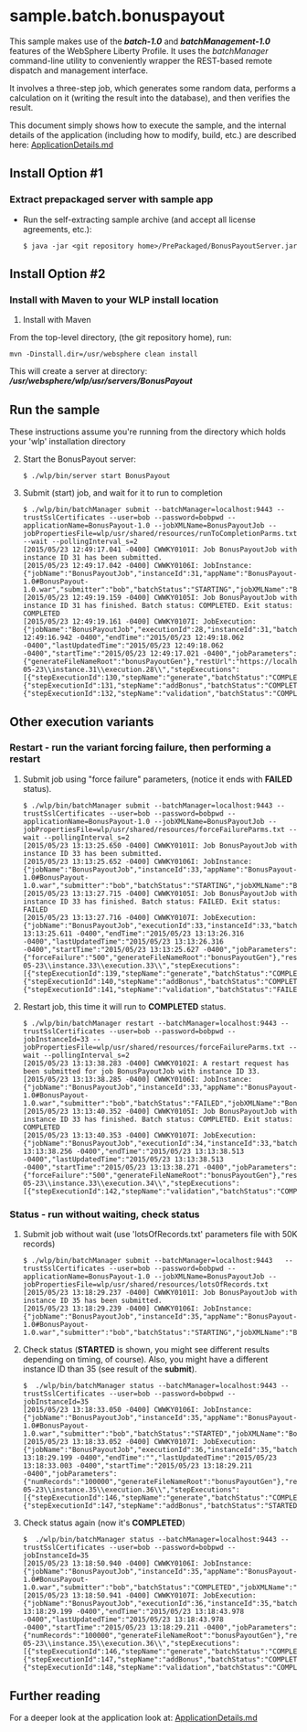 # sample.batch.bonuspayout

This sample makes use of the ***batch-1.0*** and ***batchManagement-1.0*** features of the WebSphere Liberty Profile.
It uses the *batchManager* command-line utility to conveniently wrapper the REST-based remote dispatch and management interface.

It involves a three-step job, which generates some random data, performs a calculation on it (writing the result into the database), and then verifies the result.

This document simply shows how to execute the sample, and the internal details of the application (including how to 
modify, build, etc.) are described here: [ApplicationDetails.md](ApplicationDetails.md)

## Install Option #1 

### Extract prepackaged server with sample app

* Run the self-extracting sample archive (and accept all license agreements, etc.):

    ```
    $ java -jar <git repository home>/PrePackaged/BonusPayoutServer.jar    
    ```

## Install Option #2 
### Install with Maven to your WLP install location

1. Install with Maven

From the top-level directory, (the git repository home), run:

   ```
   mvn -Dinstall.dir=/usr/websphere clean install
   ```

This will create a server at directory:   ***/usr/websphere/wlp/usr/servers/BonusPayout***

## Run the sample

These instructions assume you're running from the directory which holds your 'wlp' installation directory

2. Start the BonusPayout server:

   ```
   $ ./wlp/bin/server start BonusPayout
   ```

3. Submit (start) job, and wait for it to run to completion

    ```
   $ ./wlp/bin/batchManager submit --batchManager=localhost:9443 --trustSslCertificates --user=bob --password=bobpwd --applicationName=BonusPayout-1.0 --jobXMLName=BonusPayoutJob --jobPropertiesFile=wlp/usr/shared/resources/runToCompletionParms.txt --wait --pollingInterval_s=2 
   [2015/05/23 12:49:17.041 -0400] CWWKY0101I: Job BonusPayoutJob with instance ID 31 has been submitted.
   [2015/05/23 12:49:17.042 -0400] CWWKY0106I: JobInstance:{"jobName":"BonusPayoutJob","instanceId":31,"appName":"BonusPayout-1.0#BonusPayout-1.0.war","submitter":"bob","batchStatus":"STARTING","jobXMLName":"BonusPayoutJob","instanceState":"SUBMITTED"}
   [2015/05/23 12:49:19.159 -0400] CWWKY0105I: Job BonusPayoutJob with instance ID 31 has finished. Batch status: COMPLETED. Exit status: COMPLETED
   [2015/05/23 12:49:19.161 -0400] CWWKY0107I: JobExecution:{"jobName":"BonusPayoutJob","executionId":28,"instanceId":31,"batchStatus":"COMPLETED","exitStatus":"COMPLETED","createTime":"2015/05/23 12:49:16.942 -0400","endTime":"2015/05/23 12:49:18.062 -0400","lastUpdatedTime":"2015/05/23 12:49:18.062 -0400","startTime":"2015/05/23 12:49:17.021 -0400","jobParameters":{"generateFileNameRoot":"bonusPayoutGen"},"restUrl":"https://localhost:9443/ibm/api/batch","serverId":"localhost/C:/eclipseWork/libx1/build.image/wlp/usr/BonusPayout","logpath":"C:\\eclipseWork\\libx1\\build.image\\wlp\\usr\\servers\\BonusPayout\\logs\\joblogs\\BonusPayoutJob\\2015-05-23\\instance.31\\execution.28\\","stepExecutions":[{"stepExecutionId":130,"stepName":"generate","batchStatus":"COMPLETED","exitStatus":"COMPLETED","stepExecution":"https://localhost:9443/ibm/api/batch/jobexecutions/28/stepexecutions/generate"},{"stepExecutionId":131,"stepName":"addBonus","batchStatus":"COMPLETED","exitStatus":"COMPLETED","stepExecution":"https://localhost:9443/ibm/api/batch/jobexecutions/28/stepexecutions/addBonus"},{"stepExecutionId":132,"stepName":"validation","batchStatus":"COMPLETED","exitStatus":"1000","stepExecution":"https://localhost:9443/ibm/api/batch/jobexecutions/28/stepexecutions/validation"}]}
    ```

## Other execution variants 
### Restart - run the variant forcing failure, then performing a restart

1. Submit job using "force failure" parameters, (notice it ends with **FAILED** status).

   ```
   $ ./wlp/bin/batchManager submit --batchManager=localhost:9443 --trustSslCertificates --user=bob --password=bobpwd --applicationName=BonusPayout-1.0 --jobXMLName=BonusPayoutJob --jobPropertiesFile=wlp/usr/shared/resources/forceFailureParms.txt --wait --pollingInterval_s=2 
   [2015/05/23 13:13:25.650 -0400] CWWKY0101I: Job BonusPayoutJob with instance ID 33 has been submitted.
   [2015/05/23 13:13:25.652 -0400] CWWKY0106I: JobInstance:{"jobName":"BonusPayoutJob","instanceId":33,"appName":"BonusPayout-1.0#BonusPayout-1.0.war","submitter":"bob","batchStatus":"STARTING","jobXMLName":"BonusPayoutJob","instanceState":"SUBMITTED"}
   [2015/05/23 13:13:27.715 -0400] CWWKY0105I: Job BonusPayoutJob with instance ID 33 has finished. Batch status: FAILED. Exit status: FAILED
   [2015/05/23 13:13:27.716 -0400] CWWKY0107I: JobExecution:{"jobName":"BonusPayoutJob","executionId":33,"instanceId":33,"batchStatus":"FAILED","exitStatus":"FAILED","createTime":"2015/05/23 13:13:25.611 -0400","endTime":"2015/05/23 13:13:26.316 -0400","lastUpdatedTime":"2015/05/23 13:13:26.316 -0400","startTime":"2015/05/23 13:13:25.627 -0400","jobParameters":{"forceFailure":"500","generateFileNameRoot":"bonusPayoutGen"},"restUrl":"https://localhost:9443/ibm/api/batch","serverId":"localhost/C:/eclipseWork/libx1/build.image/wlp/usr/BonusPayout","logpath":"C:\\eclipseWork\\libx1\\build.image\\wlp\\usr\\servers\\BonusPayout\\logs\\joblogs\\BonusPayoutJob\\2015-05-23\\instance.33\\execution.33\\","stepExecutions":[{"stepExecutionId":139,"stepName":"generate","batchStatus":"COMPLETED","exitStatus":"COMPLETED","stepExecution":"https://localhost:9443/ibm/api/batch/jobexecutions/33/stepexecutions/generate"},{"stepExecutionId":140,"stepName":"addBonus","batchStatus":"COMPLETED","exitStatus":"COMPLETED","stepExecution":"https://localhost:9443/ibm/api/batch/jobexecutions/33/stepexecutions/addBonus"},{"stepExecutionId":141,"stepName":"validation","batchStatus":"FAILED","exitStatus":"500","stepExecution":"https://localhost:9443/ibm/api/batch/jobexecutions/33/stepexecutions/validation"}]}
   ```

2. Restart job, this time it will run to **COMPLETED** status.

   ```
   $ ./wlp/bin/batchManager restart --batchManager=localhost:9443 --trustSslCertificates --user=bob --password=bobpwd --jobInstanceId=33 --jobPropertiesFile=wlp/usr/shared/resources/forceFailureParms.txt --wait --pollingInterval_s=2 
   [2015/05/23 13:13:38.283 -0400] CWWKY0102I: A restart request has been submitted for job BonusPayoutJob with instance ID 33.
   [2015/05/23 13:13:38.285 -0400] CWWKY0106I: JobInstance:{"jobName":"BonusPayoutJob","instanceId":33,"appName":"BonusPayout-1.0#BonusPayout-1.0.war","submitter":"bob","batchStatus":"FAILED","jobXMLName":"BonusPayoutJob","instanceState":"FAILED"}
   [2015/05/23 13:13:40.352 -0400] CWWKY0105I: Job BonusPayoutJob with instance ID 33 has finished. Batch status: COMPLETED. Exit status: COMPLETED
   [2015/05/23 13:13:40.353 -0400] CWWKY0107I: JobExecution:{"jobName":"BonusPayoutJob","executionId":34,"instanceId":33,"batchStatus":"COMPLETED","exitStatus":"COMPLETED","createTime":"2015/05/23 13:13:38.256 -0400","endTime":"2015/05/23 13:13:38.513 -0400","lastUpdatedTime":"2015/05/23 13:13:38.513 -0400","startTime":"2015/05/23 13:13:38.271 -0400","jobParameters":{"forceFailure":"500","generateFileNameRoot":"bonusPayoutGen"},"restUrl":"https://localhost:9443/ibm/api/batch","serverId":"localhost/C:/eclipseWork/libx1/build.image/wlp/usr/BonusPayout","logpath":"C:\\eclipseWork\\libx1\\build.image\\wlp\\usr\\servers\\BonusPayout\\logs\\joblogs\\BonusPayoutJob\\2015-05-23\\instance.33\\execution.34\\","stepExecutions":[{"stepExecutionId":142,"stepName":"validation","batchStatus":"COMPLETED","exitStatus":"1000","stepExecution":"https://localhost:9443/ibm/api/batch/jobexecutions/34/stepexecutions/validation"}]}
   ```

### Status - run without waiting, check status

1. Submit job without wait (use 'lotsOfRecords.txt' parameters file with 50K records)

   ```
   $ ./wlp/bin/batchManager submit --batchManager=localhost:9443   --trustSslCertificates --user=bob --password=bobpwd --applicationName=BonusPayout-1.0 --jobXMLName=BonusPayoutJob --jobPropertiesFile=wlp/usr/shared/resources/lotsOfRecords.txt
   [2015/05/23 13:18:29.237 -0400] CWWKY0101I: Job BonusPayoutJob with instance ID 35 has been submitted.
   [2015/05/23 13:18:29.239 -0400] CWWKY0106I: JobInstance:{"jobName":"BonusPayoutJob","instanceId":35,"appName":"BonusPayout-1.0#BonusPayout-1.0.war","submitter":"bob","batchStatus":"STARTING","jobXMLName":"BonusPayoutJob","instanceState":"SUBMITTED"}
   ```
    
2. Check status (**STARTED** is shown, you might see different results depending on timing, of course).  Also, you might have a different instance ID than 35 (see result of the **submit**).

   ```
   $  ./wlp/bin/batchManager status --batchManager=localhost:9443 --trustSslCertificates --user=bob --password=bobpwd --jobInstanceId=35
   [2015/05/23 13:18:33.050 -0400] CWWKY0106I: JobInstance:{"jobName":"BonusPayoutJob","instanceId":35,"appName":"BonusPayout-1.0#BonusPayout-1.0.war","submitter":"bob","batchStatus":"STARTED","jobXMLName":"BonusPayoutJob","instanceState":"DISPATCHED"}
   [2015/05/23 13:18:33.052 -0400] CWWKY0107I: JobExecution:{"jobName":"BonusPayoutJob","executionId":36,"instanceId":35,"batchStatus":"STARTED","exitStatus":"","createTime":"2015/05/23 13:18:29.199 -0400","endTime":"","lastUpdatedTime":"2015/05/23 13:18:33.003 -0400","startTime":"2015/05/23 13:18:29.211 -0400","jobParameters":{"numRecords":"100000","generateFileNameRoot":"bonusPayoutGen"},"restUrl":"https://localhost:9443/ibm/api/batch","serverId":"localhost/C:/eclipseWork/libx1/build.image/wlp/usr/BonusPayout","logpath":"C:\\eclipseWork\\libx1\\build.image\\wlp\\usr\\servers\\BonusPayout\\logs\\joblogs\\BonusPayoutJob\\2015-05-23\\instance.35\\execution.36\\","stepExecutions":[{"stepExecutionId":146,"stepName":"generate","batchStatus":"COMPLETED","exitStatus":"COMPLETED","stepExecution":"https://localhost:9443/ibm/api/batch/jobexecutions/36/stepexecutions/generate"},{"stepExecutionId":147,"stepName":"addBonus","batchStatus":"STARTED","exitStatus":"","stepExecution":"https://localhost:9443/ibm/api/batch/jobexecutions/36/stepexecutions/addBonus"}]}
   ```

2. Check status again (now it's **COMPLETED**)

   ```
   $  ./wlp/bin/batchManager status --batchManager=localhost:9443 --trustSslCertificates --user=bob --password=bobpwd --jobInstanceId=35
   [2015/05/23 13:18:50.940 -0400] CWWKY0106I: JobInstance:{"jobName":"BonusPayoutJob","instanceId":35,"appName":"BonusPayout-1.0#BonusPayout-1.0.war","submitter":"bob","batchStatus":"COMPLETED","jobXMLName":"BonusPayoutJob","instanceState":"COMPLETED"}
   [2015/05/23 13:18:50.941 -0400] CWWKY0107I: JobExecution:{"jobName":"BonusPayoutJob","executionId":36,"instanceId":35,"batchStatus":"COMPLETED","exitStatus":"COMPLETED","createTime":"2015/05/23 13:18:29.199 -0400","endTime":"2015/05/23 13:18:43.978 -0400","lastUpdatedTime":"2015/05/23 13:18:43.978 -0400","startTime":"2015/05/23 13:18:29.211 -0400","jobParameters":{"numRecords":"100000","generateFileNameRoot":"bonusPayoutGen"},"restUrl":"https://localhost:9443/ibm/api/batch","serverId":"localhost/C:/eclipseWork/libx1/build.image/wlp/usr/BonusPayout","logpath":"C:\\eclipseWork\\libx1\\build.image\\wlp\\usr\\servers\\BonusPayout\\logs\\joblogs\\BonusPayoutJob\\2015-05-23\\instance.35\\execution.36\\","stepExecutions":[{"stepExecutionId":146,"stepName":"generate","batchStatus":"COMPLETED","exitStatus":"COMPLETED","stepExecution":"https://localhost:9443/ibm/api/batch/jobexecutions/36/stepexecutions/generate"},{"stepExecutionId":147,"stepName":"addBonus","batchStatus":"COMPLETED","exitStatus":"COMPLETED","stepExecution":"https://localhost:9443/ibm/api/batch/jobexecutions/36/stepexecutions/addBonus"},{"stepExecutionId":148,"stepName":"validation","batchStatus":"COMPLETED","exitStatus":"100000","stepExecution":"https://localhost:9443/ibm/api/batch/jobexecutions/36/stepexecutions/validation"}]}
   ```

## Further reading

For a deeper look at the application look at:
[ApplicationDetails.md](ApplicationDetails.md)

